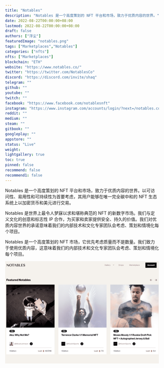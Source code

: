 ```yaml
---
title: "Notables"
description: "Notables 是一个高度策划的 NFT 平台和市场，致力于优质内容的世界。"
date: 2022-08-22T00:00:00+08:00
lastmod: 2022-08-22T00:00:00+08:00
draft: false
authors: ["浮尘"]
featuredImage: "notables.png"
tags: ["Marketplaces","Notables"]
categories: ["nfts"]
nfts: ["Marketplaces"]
blockchain: "ETH"
website: "https://www.notables.co/"
twitter: "https://twitter.com/NotablesCo"
discord: "https://discord.com/invite/shaq"
telegram: ""
github: ""
youtube: ""
twitch: ""
facebook: "https://www.facebook.com/notablesnft"
instagram: "https://www.instagram.com/accounts/login/?next=/notables.co/"
reddit: ""
medium: ""
steam: ""
gitbook: ""
googleplay: ""
appstore: ""
status: "Live"
weight: 
lightgallery: true
toc: true
pinned: false
recommend: false
recommend1: false
---
```

Notables 是一个高度策划的 NFT 平台和市场，致力于优质内容的世界。以可访问性、易用性和可持续性为首要考虑，其用户能够在唯一完全碳中和的 NFT 生态系统上以加密货币和美元进行交易。

Notables 是世界上最令人梦寐以求和堪称典范的 NFT 的新数字市场。我们与定义文化的创意和标志性 IP 合作，为买家和卖家提供安全、持久的价值。我们对优质内容世界的承诺意味着我们的内部技术和文化专家团队会考虑、策划和情境化每个项目。

Notables 是一个高度策划的 NFT 市场，它优先考虑质量而不是数量。我们致力于使用优质内容，这意味着我们的内部技术和文化专家团队会考虑、策划和情境化每个项目。

![1](15146413213.png)